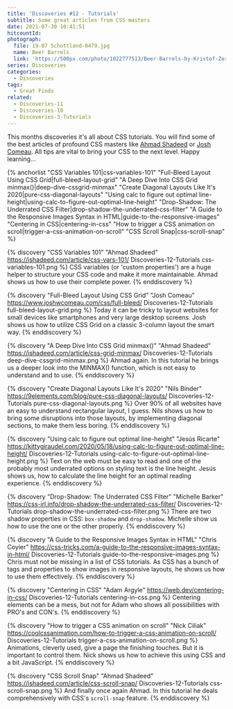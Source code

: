 ```yaml
---
title: 'Discoveries #12 - Tutorials'
subtitle: Some great articles from CSS masters
date: 2021-07-30 10:41:51
hitcountId:
photograph:
  file: 19-07 Schottland-0479.jpg
  name: Beer Barrels
  link: 'https://500px.com/photo/1022777513/Beer-Barrels-by-Kristof-Zerbe/'
series: Discoveries
categories:
  - Discoveries
tags:
  - Great Finds
related:
  - Discoveries-11
  - Discoveries-10
  - Discoveries-3-Tutorials
---
```


This months discoveries it's all about CSS tutorials. You will find some of the best articles of profound CSS masters like [Ahmad Shadeed](https://ishadeed.com) or [Josh Comeau](https://www.joshwcomeau.com). All tips are vital to bring your CSS to the next level. Happy learning...

{% anchorlist 
  "CSS Variables 101|css-variables-101"
  "Full-Bleed Layout Using CSS Grid|full-bleed-layout-grid"
  "A Deep Dive Into CSS Grid minmax()|deep-dive-cssgrid-minmax"
  "Create Diagonal Layouts Like It's 2020|pure-css-diagonal-layouts"
  "Using calc to figure out optimal line-height|using-calc-to-figure-out-optimal-line-height"
  "Drop-Shadow: The Underrated CSS Filter|drop-shadow-the-underrated-css-filter"
  "A Guide to the Responsive Images Syntax in HTML|guide-to-the-responsive-images"
  "Centering in CSS|centering-in-css"
  "How to trigger a CSS animation on scroll|trigger-a-css-animation-on-scroll"
  "CSS Scroll Snap|css-scroll-snap"
%}

<!-- more -->

{% discovery "CSS Variables 101" "Ahmad Shadeed" https://ishadeed.com/article/css-vars-101/ Discoveries-12-Tutorials css-variables-101.png %}
CSS variables (or 'custom properties') are a huge helper to structure your CSS code and make it more maintainable. Ahmad shows us how to use their complete power.
{% enddiscovery %}

{% discovery "Full-Bleed Layout Using CSS Grid" "Josh Comeau" https://www.joshwcomeau.com/css/full-bleed/ Discoveries-12-Tutorials full-bleed-layout-grid.png %}
Today it can be tricky to layout websites for small devices like smartphones and very large desktop screens. Josh shows us how to utilize CSS Grid on a classic 3-column layout the smart way.
{% enddiscovery %}

{% discovery "A Deep Dive Into CSS Grid minmax()" "Ahmad Shadeed" https://ishadeed.com/article/css-grid-minmax/ Discoveries-12-Tutorials deep-dive-cssgrid-minmax.png %}
Ahmad again. In this tutorial he brings us a deeper look into the MINMAX() function, which is not easy to understand and to use.
{% enddiscovery %}

{% discovery "Create Diagonal Layouts Like It's 2020" "Nils Binder" https://9elements.com/blog/pure-css-diagonal-layouts/ Discoveries-12-Tutorials pure-css-diagonal-layouts.png %}
Over 90% of all websites have an easy to understand rectangular layout, I guess. Nils shows us how to bring some disruptions into those layouts, by implementing diagonal sections, to make them less boring.
{% enddiscovery %}

{% discovery "Using calc to figure out optimal line-height" "Jesús Ricarte" https://kittygiraudel.com/2020/05/18/using-calc-to-figure-out-optimal-line-height/ Discoveries-12-Tutorials using-calc-to-figure-out-optimal-line-height.png %}
Text on the web must be easy to read and one of the probably most underrated options on styling text is the line height. Jesús shows us, how to calculate the line height for an optimal reading experience.
{% enddiscovery %}

{% discovery "Drop-Shadow: The Underrated CSS Filter" "Michelle Barker" https://css-irl.info/drop-shadow-the-underrated-css-filter/ Discoveries-12-Tutorials drop-shadow-the-underrated-css-filter.png %}
There are two shadow properties in CSS: ``box-shadow`` and ``drop-shadow``. Michelle show us how to use the one or the other properly.
{% enddiscovery %}

{% discovery "A Guide to the Responsive Images Syntax in HTML" "Chris Coyier" https://css-tricks.com/a-guide-to-the-responsive-images-syntax-in-html/ Discoveries-12-Tutorials guide-to-the-responsive-images.png %}
Chris must not be missing in a list of CSS tutorials. As CSS has a bunch of tags and properties to show images in responsive layouts, he shows us how to use them effectively.
{% enddiscovery %}

{% discovery "Centering in CSS" "Adam Argyle" https://web.dev/centering-in-css/ Discoveries-12-Tutorials centering-in-css.png %}
Centering elements can be a mess, but not for Adam who shows all possibilities with PRO's and CON's.
{% enddiscovery %}

{% discovery "How to trigger a CSS animation on scroll" "Nick Ciliak" https://coolcssanimation.com/how-to-trigger-a-css-animation-on-scroll/ Discoveries-12-Tutorials trigger-a-css-animation-on-scroll.png %}
Animations, cleverly used, give a page the finishing touches. But it is important to control them. Nick shows us how to achieve this using CSS and a bit JavaScript.
{% enddiscovery %}

{% discovery "CSS Scroll Snap" "Ahmad Shadeed" https://ishadeed.com/article/css-scroll-snap/ Discoveries-12-Tutorials css-scroll-snap.png %}
And finally once again Ahmad. In this tutorial he deals comprehensively with CSS's ``scroll-snap`` feature.
{% enddiscovery %}
